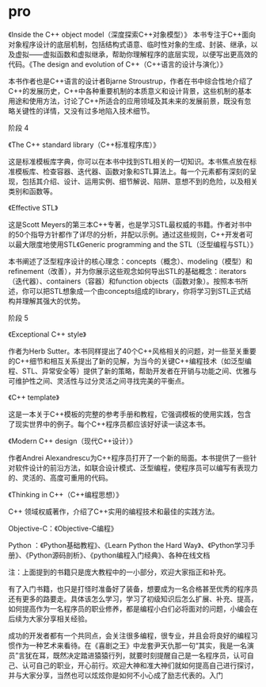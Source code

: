 # pro

《Inside the C++ object model（深度探索C++对象模型）》
本书专注于C++面向对象程序设计的底层机制，包括结构式语意、临时性对象的生成、封装、继承，以及虚拟——虚拟函数和虚拟继承，帮助你理解程序的底层实现，以便写出更高效的代码。《The design and evolution of C++（C++语言的设计与演化）》

本书作者也是C++语言的设计者Bjarne Stroustrup，作者在书中综合性地介绍了C++的发展历史，C++中各种重要机制的本质意义和设计背景，这些机制的基本用途和使用方法，讨论了C++所适合的应用领域及其未来的发展前景，既没有忽略关键性的详情，又没有过多地陷入技术细节。

阶段 4

《The C++ standard library（C++标准程序库）》

这是标准模板库字典，你可以在本书中找到STL相关的一切知识。本书焦点放在标准模板库、检查容器、迭代器、函数对象和STL算法上。每一个元素都有深刻的呈现，包括其介绍、设计、运用实例、细节解说、陷阱、意想不到的危险，以及相关类别和函数等。

《Effective STL》

这是Scott Meyers的第三本C++专著，也是学习STL最权威的书籍。作者对书中的50个指导方针都作了详尽的分析，并配以示例。通过这些规则，C++开发者可以最大限度地使用STL《Generic programming and the STL（泛型编程与STL）》

本书阐述了泛型程序设计的核心理念：concepts（概念）、modeling（模型）和refinement（改善），并为你展示这些观念如何导出STL的基础概念：iterators（迭代器）、containers（容器）和function objects（函数对象）。按照本书所述，你可以把STL想象成一个由concepts组成的library，你将学习到STL正式结构并理解其强大的优势。

阶段 5

《Exceptional C++ style》

作者为Herb Sutter。本书同样提出了40个C++风格相关的问题，对一些至关重要的C++细节和相互关系提出了新的见解，为当今的关键C++编程技术（如泛型编程、STL、异常安全等）提供了新的策略，帮助开发者在开销与功能之间、优雅与可维护性之间、灵活性与过分灵活之间寻找完美的平衡点。

《C++ template》

这是一本关于C++模板的完整的参考手册和教程，它强调模板的使用实践，包含了现实世界中的例子。每个C++程序员都应该好好读一读这本书。

《Modern C++ design（现代C++设计）》

作者Andrei Alexandrescu为C++程序员打开了一个新的局面。本书提供了一些针对软件设计的前沿方法，如联合设计模式、泛型编程，使程序员可以编写有表现力的、灵活的、高度可重用的代码。

《Thinking in C++（C++编程思想）》

C++ 领域权威著作，介绍了C++实用的编程技术和最佳的实践方法。

Objective-C：《Objective-C编程》

Python ：《Python基础教程》、《Learn Python the Hard Way》、《Python学习手册》、《Python源码剖析》、《python编程入门经典》、各种在线文档

注：上面提到的书籍只是庞大教程中的一小部分，欢迎大家指正和补充。

有了入门书籍，也只是打怪时准备好了装备，想要成为一名合格甚至优秀的程序员还有更多的路要走。具体该怎么学习，学习了初级知识后怎么扩展、补充、提高，如何提高作为一名程序员的职业修养，都是编程小白们必将面对的问题，小编会在后续为大家分享相关经验。

成功的开发者都有一个共同点，会关注很多编程，很专业，并且会将良好的编程习惯作为一种艺术来看待。在《喜剧之王》中龙套尹天仇那一句“其实，我是一名演员”言犹在耳，既然决定踏进猿猿行列，就要时刻提醒自己是一名程序员，认可自己、认可自己的职业，开心前行。欢迎大神和准大神们就如何提高自己进行探讨，并与大家分享，当然也可以炫炫你是如何不小心成了励志代表的。入门

